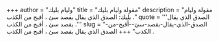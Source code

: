 +++
author = "وليام بليك"
title = "مقولة وليام بليك"
description = "مقولة وليام بليك: الصدق الذي يقال بقصد سئ ، أقبح من الكذب ."
quote = '''الصدق الذي يقال بقصد سئ ، أقبح من الكذب .'''
slug = "الصدق-الذي-يقال-بقصد-سئ--أقبح-من-الكذب"
+++
الصدق الذي يقال بقصد سئ ، أقبح من الكذب .
